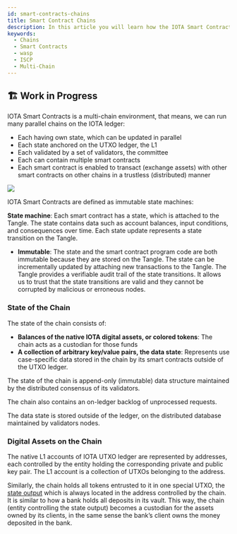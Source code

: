 ```yaml
---
id: smart-contracts-chains
title: Smart Contract Chains
description: In this article you will learn how the IOTA Smart Contract Chains works.
keywords:
  - Chains
  - Smart Contracts
  - wasp
  - ISCP
  - Multi-Chain
---
```


## 🏗 Work in Progress

IOTA Smart Contracts is a multi-chain environment, that means, we can run many parallel chains on the IOTA ledger:

- Each having own state, which can be updated in parallel
- Each state anchored on the UTXO ledger, the L1
- Each validated by a set of validators, the committee
- Each can contain multiple smart contracts
- Each smart contract is enabled to transact (exchange assets) with other smart contracts on other chains in a trustless (distributed) manner

[![](https://i.imgur.com/WU9cJhI.png)](https://i.imgur.com/WU9cJhI.png)

IOTA Smart Contracts are defined as immutable state machines:

**State machine**: Each smart contract has a state, which is attached to the Tangle. The state contains data such as account balances, input conditions, and consequences over time. Each state update represents a state transition on the Tangle.

- **Immutable**: The state and the smart contract program code are both immutable because they are stored on the Tangle. The state can be incrementally updated by attaching new transactions to the Tangle.
  The Tangle provides a verifiable audit trail of the state transitions. It allows us to trust that the state transitions are valid and they cannot be corrupted by malicious or erroneous nodes.

### State of the Chain

The state of the chain consists of:

- **Balances of the native IOTA digital assets, or colored tokens**: The chain acts as a custodian for those funds
- **A collection of arbitrary key/value pairs, the data state**: Represents use case-specific data stored in the chain by its smart contracts outside of the UTXO ledger.

The state of the chain is append-only (immutable) data structure maintained by the distributed
consensus of its validators.

The chain also contains an on-ledger backlog of unprocessed requests.

The data state is stored outside of the ledger, on the distributed database maintained by validators nodes.

### Digital Assets on the Chain

The native L1 accounts of IOTA UTXO ledger are represented by addresses, each controlled by the entity holding the corresponding private and public key pair. The L1 account is a collection of UTXOs belonging to the address.

Similarly, the chain holds all tokens entrusted to it in one special UTXO, the [state output](#state-of-the-chain)
which is always located in the address controlled by the chain.
It is similar to how a bank holds all deposits in its vault. This way, the chain (entity controlling the
state output) becomes a custodian for the assets owned by its clients, in the same sense the bank’s client owns the money deposited in the bank.
